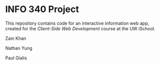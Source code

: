 # INFO 340 Project

This repository contains code for an interactive information web app, created for the _Client-Side Web Development_ course at the UW iSchool.


Zain Khan 

Nathan Yung

Paul Gialis